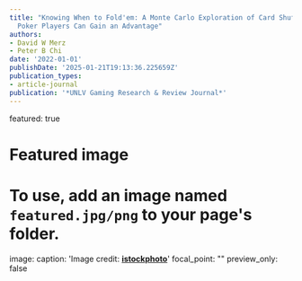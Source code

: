 ```yaml
---
title: "Knowing When to Fold'em: A Monte Carlo Exploration of Card Shuffling and How
  Poker Players Can Gain an Advantage"
authors:
- David W Merz
- Peter B Chi
date: '2022-01-01'
publishDate: '2025-01-21T19:13:36.225659Z'
publication_types:
- article-journal
publication: '*UNLV Gaming Research & Review Journal*'
---
```


featured: true

# Featured image
# To use, add an image named `featured.jpg/png` to your page's folder. 
image:
  caption: 'Image credit: [**istockphoto**](https://www.istockphoto.com/photo/shuffling-cards-gm1056000900-282207478)'
  focal_point: ""
  preview_only: false